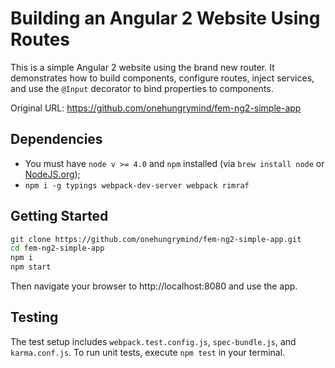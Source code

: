 # Building an Angular 2 Website Using Routes
This is a simple Angular 2 website using the brand new router. It demonstrates how to build components, configure routes, inject services, and use the `@Input` decorator to bind properties to components.

Original URL: https://github.com/onehungrymind/fem-ng2-simple-app

## Dependencies
- You must have `node v >= 4.0` and `npm` installed (via `brew install node` or [NodeJS.org](https://nodejs.org/en/));
- `npm i -g typings webpack-dev-server webpack rimraf`

## Getting Started


```bash
git clone https://github.com/onehungrymind/fem-ng2-simple-app.git
cd fem-ng2-simple-app
npm i
npm start
```

Then navigate your browser to http://localhost:8080 and use the app.

## Testing
The test setup includes `webpack.test.config.js`, `spec-bundle.js`, and `karma.conf.js`. To run unit tests, execute `npm test` in your terminal.
